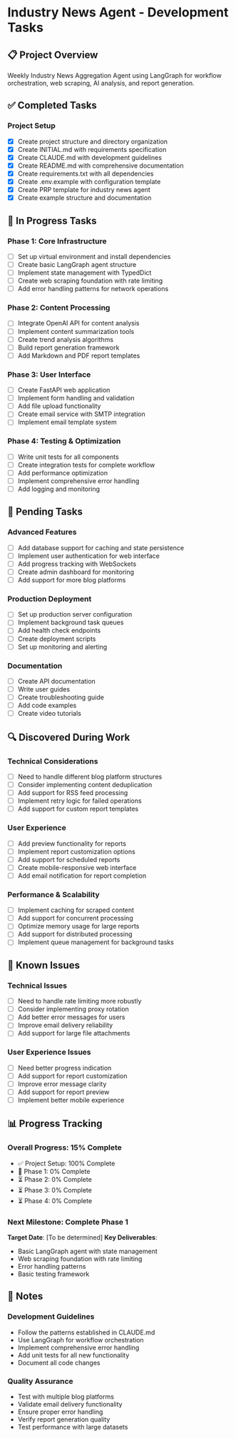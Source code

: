 # Industry News Agent - Development Tasks

## 📋 Project Overview
Weekly Industry News Aggregation Agent using LangGraph for workflow orchestration, web scraping, AI analysis, and report generation.

## ✅ Completed Tasks

### Project Setup
- [x] Create project structure and directory organization
- [x] Create INITIAL.md with requirements specification
- [x] Create CLAUDE.md with development guidelines
- [x] Create README.md with comprehensive documentation
- [x] Create requirements.txt with all dependencies
- [x] Create .env.example with configuration template
- [x] Create PRP template for industry news agent
- [x] Create example structure and documentation

## 🔄 In Progress Tasks

### Phase 1: Core Infrastructure
- [ ] Set up virtual environment and install dependencies
- [ ] Create basic LangGraph agent structure
- [ ] Implement state management with TypedDict
- [ ] Create web scraping foundation with rate limiting
- [ ] Add error handling patterns for network operations

### Phase 2: Content Processing
- [ ] Integrate OpenAI API for content analysis
- [ ] Implement content summarization tools
- [ ] Create trend analysis algorithms
- [ ] Build report generation framework
- [ ] Add Markdown and PDF report templates

### Phase 3: User Interface
- [ ] Create FastAPI web application
- [ ] Implement form handling and validation
- [ ] Add file upload functionality
- [ ] Create email service with SMTP integration
- [ ] Implement email template system

### Phase 4: Testing & Optimization
- [ ] Write unit tests for all components
- [ ] Create integration tests for complete workflow
- [ ] Add performance optimization
- [ ] Implement comprehensive error handling
- [ ] Add logging and monitoring

## 📝 Pending Tasks

### Advanced Features
- [ ] Add database support for caching and state persistence
- [ ] Implement user authentication for web interface
- [ ] Add progress tracking with WebSockets
- [ ] Create admin dashboard for monitoring
- [ ] Add support for more blog platforms

### Production Deployment
- [ ] Set up production server configuration
- [ ] Implement background task queues
- [ ] Add health check endpoints
- [ ] Create deployment scripts
- [ ] Set up monitoring and alerting

### Documentation
- [ ] Create API documentation
- [ ] Write user guides
- [ ] Create troubleshooting guide
- [ ] Add code examples
- [ ] Create video tutorials

## 🔍 Discovered During Work

### Technical Considerations
- [ ] Need to handle different blog platform structures
- [ ] Consider implementing content deduplication
- [ ] Add support for RSS feed processing
- [ ] Implement retry logic for failed operations
- [ ] Add support for custom report templates

### User Experience
- [ ] Add preview functionality for reports
- [ ] Implement report customization options
- [ ] Add support for scheduled reports
- [ ] Create mobile-responsive web interface
- [ ] Add email notification for report completion

### Performance & Scalability
- [ ] Implement caching for scraped content
- [ ] Add support for concurrent processing
- [ ] Optimize memory usage for large reports
- [ ] Add support for distributed processing
- [ ] Implement queue management for background tasks

## 🐛 Known Issues

### Technical Issues
- [ ] Need to handle rate limiting more robustly
- [ ] Consider implementing proxy rotation
- [ ] Add better error messages for users
- [ ] Improve email delivery reliability
- [ ] Add support for large file attachments

### User Experience Issues
- [ ] Need better progress indication
- [ ] Add support for report customization
- [ ] Improve error message clarity
- [ ] Add support for report preview
- [ ] Implement better mobile experience

## 📊 Progress Tracking

### Overall Progress: 15% Complete
- ✅ Project Setup: 100% Complete
- 🔄 Phase 1: 0% Complete
- ⏳ Phase 2: 0% Complete
- ⏳ Phase 3: 0% Complete
- ⏳ Phase 4: 0% Complete

### Next Milestone: Complete Phase 1
**Target Date**: [To be determined]
**Key Deliverables**:
- Basic LangGraph agent with state management
- Web scraping foundation with rate limiting
- Error handling patterns
- Basic testing framework

## 📝 Notes

### Development Guidelines
- Follow the patterns established in CLAUDE.md
- Use LangGraph for workflow orchestration
- Implement comprehensive error handling
- Add unit tests for all new functionality
- Document all code changes

### Quality Assurance
- Test with multiple blog platforms
- Validate email delivery functionality
- Ensure proper error handling
- Verify report generation quality
- Test performance with large datasets 